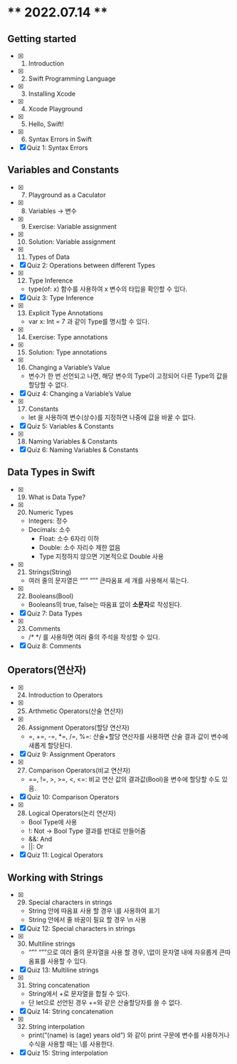 # ** 2022.07.14 **

## Getting started

- [x]  1. Introduction
- [x]  2. Swift Programming Language
- [x]  3. Installing Xcode
- [x]  4. Xcode Playground
- [x]  5. Hello, Swift!
- [x]  6. Syntax Errors in Swift
- [x]  Quiz 1: Syntax Errors

## Variables and Constants

- [x]  7. Playground as a Caculator
- [x]  8. Variables → 변수
- [x]  9. Exercise: Variable assignment
- [x]  10. Solution: Variable assignment
- [x]  11. Types of Data
- [x]  Quiz 2: Operations between different Types
- [x]  12. Type Inference
    - type(of: x) 함수를 사용하여 x 변수의 타입을 확인할 수 있다.
- [x]  Quiz 3: Type Inference
- [x]  13. Explicit Type Annotations
    - var x: Int = 7 과 같이 Type를 명시할 수 있다.
- [x]  14. Exercise: Type annotations
- [x]  15. Solution: Type annotations
- [x]  16. Changing a Variable’s Value
    - 변수가 한 번 선언되고 나면, 해당 변수의 Type이 고정되어 다른 Type의 값을 할당할 수 없다.
- [x]  Quiz 4: Changing a Variable’s Value
- [x]  17. Constants
    - let 을 사용하여 변수(상수)를 지정하면 나중에 값을 바꿀 수 없다.
- [x]  Quiz 5: Variables & Constants
- [x]  18. Naming Variables & Constants
- [x]  Quiz 6: Naming Variables & Constants

## Data Types in Swift

- [x]  19. What is Data Type?
- [x]  20. Numeric Types
    - Integers: 정수
    - Decimals: 소수
        - Float: 소수 6자리 이하
        - Double: 소수 자리수 제한 없음
        - Type 지정하지 않으면 기본적으로 Double 사용
- [x]  21. Strings(String)
    - 여러 줄의 문자열은 “”” “”” 큰따옴표 세 개를 사용해서 묶는다.
- [x]  22. Booleans(Bool)
    - Booleans의 true, false는 따옴표 없이 **소문자**로 작성된다.
- [x]  Quiz 7: Data Types
- [x]  23. Comments
    - /* */ 를 사용하면 여러 줄의 주석을 작성할 수 있다.
- [x]  Quiz 8: Comments

## Operators(연산자)

- [x]  24. Introduction to Operators
- [x]  25. Arthmetic Operators(산술 연산자)
- [x]  26. Assignment Operators(할당 연산자)
    - =, +=, -=, *=, /=, %=: 산술+할당 연산자를 사용하면 산술 결과 값이 변수에 새롭게 할당된다.
- [x]  Quiz 9: Assignment Operators
- [x]  27. Comparison Operators(비교 연산자)
    - ==, !=,  >, >=, <, <=: 비교 연산 값의 결과값(Bool)을 변수에 할당할 수도 있음.
- [x]  Quiz 10: Comparison Operators
- [x]  28. Logical Operators(논리 연산자)
    - Bool Type에 사용
    - !: Not → Bool Type 결과를 반대로 만들어줌
    - &&: And
    - ||: Or
- [x]  Quiz 11: Logical Operators

## Working with Strings

- [x]  29. Special characters in strings
    - String 안에 따옴표 사용 할 경우 \를 사용하여 표기
    - String 안에서 줄 바꿈이 필요 할 경우 \n 사용
- [x]  Quiz 12: Special characters in strings
- [x]  30. Multiline strings
    - “”” “””으로 여러 줄의 문자열을 사용 할 경우, \없이 문자열 내에 자유롭게 큰따옴표를 사용할 수 있다.
- [x]  Quiz 13: Multiline strings
- [x]  31. String concatenation
    - String에서 +로 문자열을 합칠 수 있다.
    - 단 let으로 선언된 경우 +=와 같은 산술할당자를 쓸 수 없다.
- [x]  Quiz 14: String concatenation
- [x]  32. String interpolation
    - print(”\(name) is \(age) years old”) 와 같이 print 구문에 변수를 사용하거나 수식을 사용할 때는 \를 사용한다.
- [x]  Quiz 15: String interpolation
